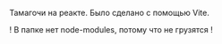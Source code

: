 Тамагочи на реакте.
Было сделано с помощью Vite.

! В папке нет node-modules, потому что не грузятся !
